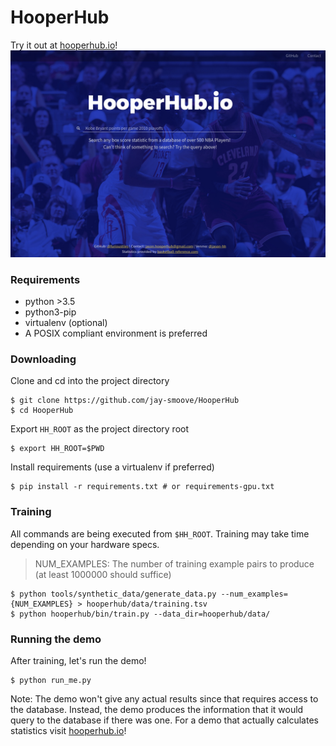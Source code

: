 # HooperHub
Try it out at [hooperhub.io](http://hooperhub.io)!
<img src="screenshot.jpg" />
### Requirements
- python >3.5
- python3-pip
- virtualenv (optional)
- A POSIX compliant environment is preferred
### Downloading
Clone and cd into the project directory
```
$ git clone https://github.com/jay-smoove/HooperHub
$ cd HooperHub
```
Export ```HH_ROOT``` as the project directory root
```
$ export HH_ROOT=$PWD
```
Install requirements (use a virtualenv if preferred)
```
$ pip install -r requirements.txt # or requirements-gpu.txt
```
### Training
All commands are being executed from ```$HH_ROOT```. Training may take time depending on your hardware specs.
> NUM_EXAMPLES: The number of training example pairs to produce (at least 1000000 should suffice)
```
$ python tools/synthetic_data/generate_data.py --num_examples={NUM_EXAMPLES} > hooperhub/data/training.tsv
$ python hooperhub/bin/train.py --data_dir=hooperhub/data/
```
### Running the demo
After training, let's run the demo! 
```
$ python run_me.py
```
Note: The demo won't give any actual results since that requires access to the database. Instead, the demo produces the information that it would query to the database if there was one. For a demo that actually calculates statistics visit [hooperhub.io](http://hooperhub.io)!